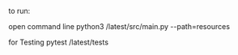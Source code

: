 to run:

open command line 
python3 /latest/src/main.py --path=resources

for Testing
pytest /latest/tests
